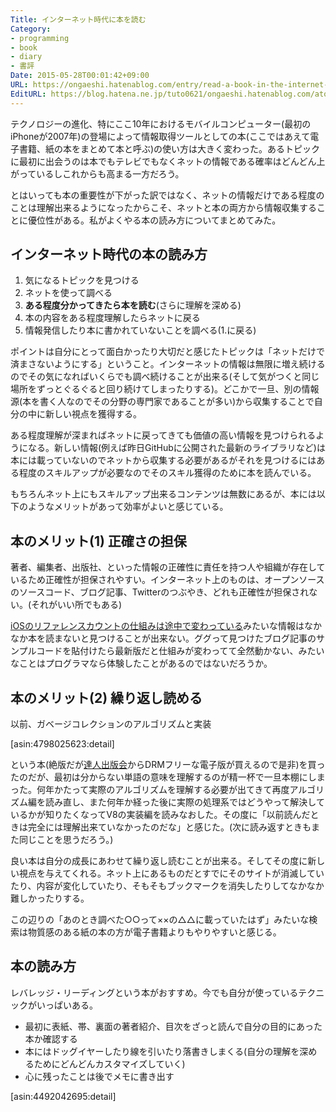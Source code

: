 ```yaml
---
Title: インターネット時代に本を読む
Category:
- programming
- book
- diary
- 書評
Date: 2015-05-28T00:01:42+09:00
URL: https://ongaeshi.hatenablog.com/entry/read-a-book-in-the-internet-era
EditURL: https://blog.hatena.ne.jp/tuto0621/ongaeshi.hatenablog.com/atom/entry/8454420450095653511
---
```


テクノロジーの進化、特にここ10年におけるモバイルコンピューター(最初のiPhoneが2007年)の登場によって情報取得ツールとしての本(ここではあえて電子書籍、紙の本をまとめて本と呼ぶ)の使い方は大きく変わった。あるトピックに最初に出会うのは本でもテレビでもなくネットの情報である確率はどんどん上がっているしこれからも高まる一方だろう。

とはいっても本の重要性が下がった訳ではなく、ネットの情報だけである程度のことは理解出来るようになったからこそ、ネットと本の両方から情報収集することに優位性がある。私がよくやる本の読み方についてまとめてみた。

## インターネット時代の本の読み方

1. 気になるトピックを見つける
2. ネットを使って調べる
3. <b>ある程度分かってきたら本を読む</b>(さらに理解を深める)
4. 本の内容をある程度理解したらネットに戻る
5. 情報発信したり本に書かれていないことを調べる(1.に戻る)

ポイントは自分にとって面白かったり大切だと感じたトピックは「ネットだけで済まさないようにする」ということ。インターネットの情報は無限に増え続けるのでその気になればいくらでも調べ続けることが出来る(そして気がつくと同じ場所をずっとぐるぐると回り続けてしまったりする)。どこかで一旦、別の情報源(本を書く人なのでその分野の専門家であることが多い)から収集することで自分の中に新しい視点を獲得する。

ある程度理解が深まればネットに戻ってきても価値の高い情報を見つけられるようになる。新しい情報(例えば昨日GitHubに公開された最新のライブラリなど)は本には載っていないのでネットから収集する必要があるがそれを見つけるにはある程度のスキルアップが必要なのでそのスキル獲得のために本を読んでいる。

もちろんネット上にもスキルアップ出来るコンテンツは無数にあるが、本には以下のようなメリットがあって効率がよいと感じている。

## 本のメリット(1) 正確さの担保
著者、編集者、出版社、といった情報の正確性に責任を持つ人や組織が存在しているため正確性が担保されやすい。インターネット上のものは、オープンソースのソースコード、ブログ記事、Twitterのつぶやき、どれも正確性が担保されない。(それがいい所でもある)

[iOSのリファレンスカウントの仕組みは途中で変わっている](http://ongaeshi.hatenablog.com/entry/study-objective-c-and-ios)みたいな情報はなかなか本を読まないと見つけることが出来ない。ググって見つけたブログ記事のサンプルコードを貼付けたら最新版だと仕組みが変わってて全然動かない、みたいなことはプログラマなら体験したことがあるのではないだろうか。

## 本のメリット(2) 繰り返し読める
以前、ガベージコレクションのアルゴリズムと実装

[asin:4798025623:detail]

という本(絶版だが[達人出版会](http://tatsu-zine.com/books/gcbook)からDRMフリーな電子版が買えるので是非)を買ったのだが、最初は分からない単語の意味を理解するのが精一杯で一旦本棚にしまった。何年かたって実際のアルゴリズムを理解する必要が出てきて再度アルゴリズム編を読み直し、また何年か経った後に実際の処理系ではどうやって解決しているかが知りたくなってV8の実装編を読みなおした。その度に「以前読んだときは完全には理解出来ていなかったのだな」と感じた。(次に読み返すときもまた同じことを思うだろう。)

良い本は自分の成長にあわせて繰り返し読むことが出来る。そしてその度に新しい視点を与えてくれる。ネット上にあるものだとすでにそのサイトが消滅していたり、内容が変化していたり、そもそもブックマークを消失したりしてなかなか難しかったりする。

この辺りの「あのとき調べた○○って××の△△に載っていたはず」みたいな検索は物質感のある紙の本の方が電子書籍よりもやりやすいと感じる。

## 本の読み方
レバレッジ・リーディングという本がおすすめ。今でも自分が使っているテクニックがいっぱいある。

- 最初に表紙、帯、裏面の著者紹介、目次をざっと読んで自分の目的にあった本か確認する
- 本にはドッグイヤーしたり線を引いたり落書きしまくる(自分の理解を深めるためにどんどんカスタマイズしていく)
- 心に残ったことは後でメモに書き出す


[asin:4492042695:detail]

